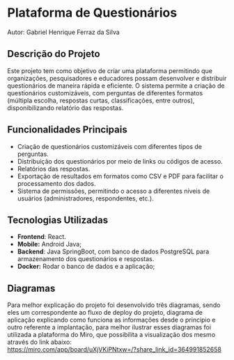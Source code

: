 # Plataforma de Questionários

Autor: Gabriel Henrique Ferraz da Silva

## Descrição do Projeto

Este projeto tem como objetivo de criar uma plataforma permitindo que organizações, pesquisadores e educadores possam desenvolver e distribuir questionários de maneira rápida e eficiente. O sistema permite a criação de questionários customizáveis, com perguntas de diferentes formatos (múltipla escolha, respostas curtas, classificações, entre outros), disponibilizando relatório das respostas.

## Funcionalidades Principais

- Criação de questionários customizáveis com diferentes tipos de perguntas.
- Distribuição dos questionários por meio de links ou códigos de acesso.
- Relatórios das respostas.
- Exportação de resultados em formatos como CSV e PDF para facilitar o processamento dos dados.
- Sistema de permissões, permitindo o acesso a diferentes níveis de usuários (administradores, respondentes, etc.).

## Tecnologias Utilizadas

- **Frontend**: React.
- **Mobile:** Android Java;
- **Backend**: Java SpringBoot, com banco de dados PostgreSQL para armazenamento dos questionários e respostas.
- **Docker:** Rodar o banco de dados e a aplicação;

## Diagramas

Para melhor explicação do projeto foi desenvolvido três diagramas, sendo eles um correspondente ao fluxo de deploy do projeto, diagrama de aplicação explicando como funciona as informações desde o principio e outro referente a implantação, para melhor ilustrar esses diagramas foi utilizada a plataforma do Miro, que possibilita a visualização dos mesmo através do link abaixo:  <br/>
https://miro.com/app/board/uXjVKiPNtxw=/?share_link_id=364991852658 

